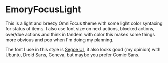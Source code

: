# EmoryFocusLight

This is a light and breezy OmniFocus theme with some light color syntaxing for status of items.  I also use font size on next actions, blocked actions, over/due actions and think in tandem with color this makes some things more obvious and pop when I'm doing my planning.  

The font I use in this style is [Segoe UI](http://www.microsoft.com/typography/fonts/family.aspx?FID=331), it also looks good (my opinion) with Ubuntu, Droid Sans, Geneva, but maybe you prefer Comic Sans.

